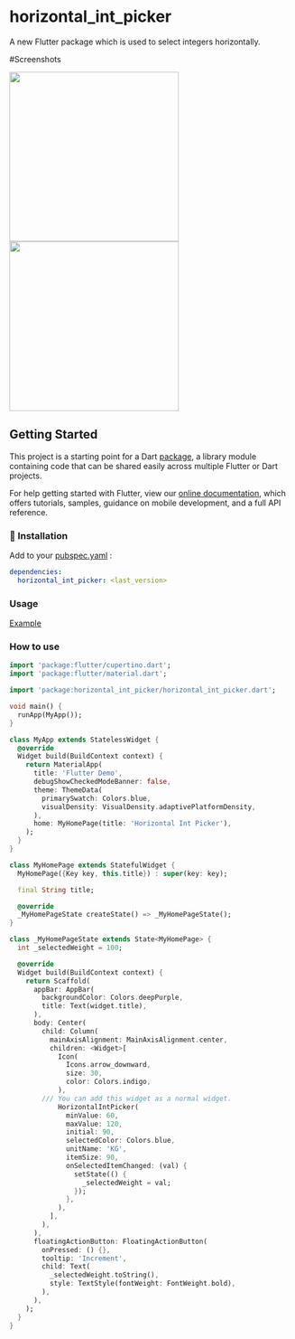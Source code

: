 # horizontal_int_picker

A new Flutter package which is used to select integers horizontally. 

#Screenshots

<img src="ss1.jpg" width="300em" /> <img src="sgif.gif" width="300em" />

## Getting Started

This project is a starting point for a Dart
[package](https://flutter.dev/developing-packages/),
a library module containing code that can be shared easily across
multiple Flutter or Dart projects.

For help getting started with Flutter, view our 
[online documentation](https://flutter.dev/docs), which offers tutorials, 
samples, guidance on mobile development, and a full API reference.

### 🔩 Installation

Add to your [pubspec.yaml](https://github.com/shashankgupta3891/horizontal_int_picker/pubspec.yaml) :

```yaml
dependencies:
  horizontal_int_picker: <last_version>
```

### Usage 

[Example](https://github.com/shashankgupta3891/horizontal_int_picker/example)

### How to use

```dart
import 'package:flutter/cupertino.dart';
import 'package:flutter/material.dart';

import 'package:horizontal_int_picker/horizontal_int_picker.dart';

void main() {
  runApp(MyApp());
}

class MyApp extends StatelessWidget {
  @override
  Widget build(BuildContext context) {
    return MaterialApp(
      title: 'Flutter Demo',
      debugShowCheckedModeBanner: false,
      theme: ThemeData(
        primarySwatch: Colors.blue,
        visualDensity: VisualDensity.adaptivePlatformDensity,
      ),
      home: MyHomePage(title: 'Horizontal Int Picker'),
    );
  }
}

class MyHomePage extends StatefulWidget {
  MyHomePage({Key key, this.title}) : super(key: key);

  final String title;

  @override
  _MyHomePageState createState() => _MyHomePageState();
}

class _MyHomePageState extends State<MyHomePage> {
  int _selectedWeight = 100;

  @override
  Widget build(BuildContext context) {
    return Scaffold(
      appBar: AppBar(
        backgroundColor: Colors.deepPurple,
        title: Text(widget.title),
      ),
      body: Center(
        child: Column(
          mainAxisAlignment: MainAxisAlignment.center,
          children: <Widget>[
            Icon(
              Icons.arrow_downward,
              size: 30,
              color: Colors.indigo,
            ),
        /// You can add this widget as a normal widget.
            HorizontalIntPicker(
              minValue: 60,
              maxValue: 120,
              initial: 90,
              selectedColor: Colors.blue,
              unitName: 'KG',
              itemSize: 90,
              onSelectedItemChanged: (val) {
                setState(() {
                  _selectedWeight = val;
                });
              },
            ),
          ],
        ),
      ),
      floatingActionButton: FloatingActionButton(
        onPressed: () {},
        tooltip: 'Increment',
        child: Text(
          _selectedWeight.toString(),
          style: TextStyle(fontWeight: FontWeight.bold),
        ),
      ),
    );
  }
}

```

